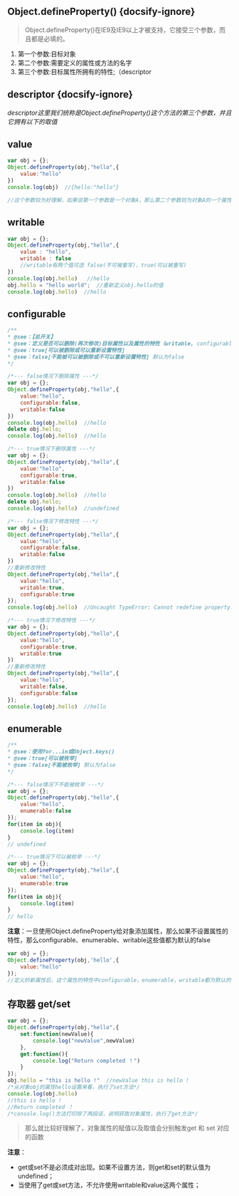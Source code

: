 ## Object.defineProperty() {docsify-ignore}

> Object.defineProperty()在IE9及IE9以上才被支持，它接受三个参数，而且都是必填的。


1. 第一个参数:目标对象
2. 第二个参数:需要定义的属性或方法的名字
3. 第三个参数:目标属性所拥有的特性;（descriptor

 
## descriptor {docsify-ignore}
*descriptor这里我们统称是Object.defineProperty()这个方法的第三个参数，并且它拥有以下的取值*  

## value

```js
var obj = {};
Object.defineProperty(obj,"hello",{
    value:"hello"
})
console.log(obj)  //{hello:"hello"}

//这个参数较为好理解，如果说第一个参数是一个对象A，那么第二个参数则为对象A的一个属性B，那么value即为属性B的一个值;
```
## writable

```js
var obj = {};
Object.defineProperty(obj,"hello",{
    value : "hello",
    writable : false
    //writable有两个值可选 false(不可被重写)，true(可以被重写)
})
console.log(obj.hello)   //hello
obj.hello = "hello world";  //重新定义obj.hello的值
console.log(obj.hello)  //hello 

```

## configurable

```js
/**
* @see：【总开关】
* @see：定义是否可以删除(再次修改)目标属性以及属性的特性（writable, configurable, enumerable）
* @see：true[可以被删除或可以重新设置特性]
* @see：false[不能被可以被删除或不可以重新设置特性] 默认为false
*/

/*--- false情况下删除属性 ---*/
var obj = {};
Object.defineProperty(obj,"hello",{
    value:"hello",
    configurable:false,
    writable:false
})
console.log(obj.hello)  //hello
delete obj.hello;
console.log(obj.hello)  //hello

/*--- true情况下删除属性 ---*/
var obj = {};
Object.defineProperty(obj,"hello",{
    value:"hello",
    configurable:true,
    writable:false
})
console.log(obj.hello)  //hello
delete obj.hello;
console.log(obj.hello)  //undefined

/*--- false情况下修改特性 ---*/
var obj = {};
Object.defineProperty(obj,"hello",{
    value:"hello",
    configurable:false,
    writable:false
})
//重新修改特性
Object.defineProperty(obj,"hello",{
    value:"hello",
    writable:true,
    configurable:true
});
console.log(obj.hello)  //Uncaught TypeError: Cannot redefine property: hello

/*--- true情况下修改特性 ---*/
var obj = {};
Object.defineProperty(obj,"hello",{
    value:"hello",
    configurable:true,
    writable:true
})
//重新修改特性
Object.defineProperty(obj,"hello",{
    value:"hello",
    writable:false,
    configurable:false
});
console.log(obj.hello)  //hello
```


## enumerable

```js
/**
* @see：使用for...in或Object.keys()
* @see：true[可以被枚举]
* @see：false[不能被枚举] 默认为false
*/

/*--- false情况下不能被枚举 ---*/
var obj = {};
Object.defineProperty(obj,"hello",{
    value:"hello",
    enumerable:false
});
for(item in obj){
    console.log(item)
}
// undefined

/*--- true情况下可以被枚举 ---*/
var obj = {};
Object.defineProperty(obj,"hello",{
    value:"hello",
    enumerable:true
});
for(item in obj){
    console.log(item)
}
// hello
```
 **注意**：一旦使用Object.defineProperty给对象添加属性，那么如果不设置属性的特性，那么configurable、enumerable、writable这些值都为默认的false

```js
var obj = {};
Object.defineProperty(obj,'hello',{
    value:"hello"
});
//定义的新属性后，这个属性的特性中configurable，enumerable，writable都为默认的值false
```
## 存取器 get/set

```js
var obj = {};
Object.defineProperty(obj,"hello",{
    set:function(newValue){
        console.log("newValue",newValue)
    },
    get:function(){
        console.log("Return completed ！")
    }
});
obj.hello = "this is hello !"  //newValue this is hello !
/*从对象obj的属性hello设置来看，执行了set方法*/
console.log(obj.hello)  
//this is hello !
//Return completed ！
/*console.log()方法打印除了两段话，说明获取对象属性，执行了get方法*/
```
> 那么就比较好理解了，对象属性的赋值以及取值会分别触发get 和 set 对应的函数  

 **注意**：  
 - get或set不是必须成对出现。如果不设置方法，则get和set的默认值为undefined；
 - 当使用了get或set方法，不允许使用writable和value这两个属性；
